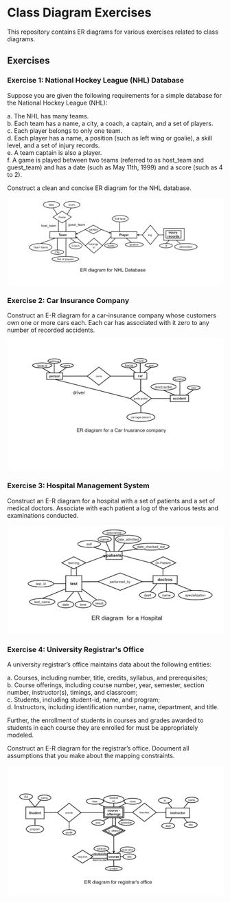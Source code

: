# Class Diagram Exercises

This repository contains ER diagrams for various exercises related to class diagrams.

## Exercises

### Exercise 1: National Hockey League (NHL) Database

Suppose you are given the following requirements for a simple database for the National Hockey League (NHL):

a. The NHL has many teams.  
b. Each team has a name, a city, a coach, a captain, and a set of players.  
c. Each player belongs to only one team.  
d. Each player has a name, a position (such as left wing or goalie), a skill level, and a set of injury records.  
e. A team captain is also a player.  
f. A game is played between two teams (referred to as host_team and guest_team) and has a date (such as May 11th, 1999) and a score (such as 4 to 2).

Construct a clean and concise ER diagram for the NHL database.

![NHL Database ER Diagram](https://github.com/mueezbaig/Class-Diagram-Exercise/blob/main/1.%20NHL_Database.png)

### Exercise 2: Car Insurance Company

Construct an E-R diagram for a car-insurance company whose customers own one or more cars each. Each car has associated with it zero to any number of recorded accidents.

![Car Insurance Company ER Diagram](https://github.com/mueezbaig/Class-Diagram-Exercise/blob/main/2.%20Car%20Insurance%20company.png)

### Exercise 3: Hospital Management System

Construct an E-R diagram for a hospital with a set of patients and a set of medical doctors. Associate with each patient a log of the various tests and examinations conducted.

![Hospital Management System ER Diagram](https://github.com/mueezbaig/Class-Diagram-Exercise/blob/main/3.%20Hospital_Database.png)

### Exercise 4: University Registrar's Office

A university registrar’s office maintains data about the following entities:

a. Courses, including number, title, credits, syllabus, and prerequisites;  
b. Course offerings, including course number, year, semester, section number, instructor(s), timings, and classroom;  
c. Students, including student-id, name, and program;  
d. Instructors, including identification number, name, department, and title.

Further, the enrollment of students in courses and grades awarded to students in each course they are enrolled for must be appropriately modeled.

Construct an E-R diagram for the registrar’s office. Document all assumptions that you make about the mapping constraints.

![University Registrar's Office ER Diagram](https://github.com/mueezbaig/Class-Diagram-Exercise/blob/main/4.%20Registrar's%20office.png)
